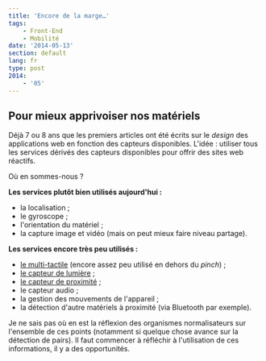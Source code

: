 ```yaml
---
title: 'Encore de la marge…'
tags:
    - Front-End
    - Mobilité
date: '2014-05-13'
section: default
lang: fr
type: post
2014:
    - '05'
---
```


## Pour mieux apprivoiser nos matériels

Déjà 7 ou 8 ans que les premiers articles ont été écrits sur le *design* des applications web en fonction des capteurs disponibles. L'idée&nbsp;: utiliser tous les services dérivés des capteurs disponibles pour offrir des sites web réactifs.

Où en sommes-nous&nbsp;?

<!-- more -->

**Les services plutôt bien utilisés aujourd'hui&nbsp;:**

 * la localisation ;
 * le gyroscope ;
 * l'orientation du matériel ;
 * la capture image et vidéo (mais on peut mieux faire niveau partage).

**Les services encore très peu utilisés&nbsp;:**

 * [le multi-tactile](https://developer.mozilla.org/en-US/docs/Web/Guide/Events/Touch_events "Touch Events &quot;, MDN") (encore assez peu utilisé en dehors du _pinch_) ;
 * [le capteur de lumière](https://developer.mozilla.org/en-US/docs/Web/API/DeviceLightEvent/Using_light_sensors "Using light sensors &quot;, MDN") ;
 * [le capteur de proximité](https://developer.mozilla.org/en-US/docs/Web/API/Proximity_Events "Proximity Events &quot;, MDN") ;
 * le capteur audio ;
 * la gestion des mouvements de l'appareil ;
 * la détection d'autre matériels à proximité (via Bluetooth par exemple).

Je ne sais pas où en est la réflexion des organismes normalisateurs sur l'ensemble de ces points (notamment si quelque chose avance sur la détection de pairs). Il faut commencer à réfléchir à l'utilisation de ces informations, il y a des opportunités.
